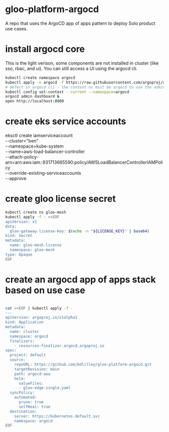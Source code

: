 # gloo-platform-argocd

A repo that uses the ArgoCD app of apps pattern to deploy Solo product use cases.

# install argocd core

This is the light verison, some components are not installed in cluster (like sso, rbac, and ui).  You can still access a UI using the argocd cli.

```bash
kubectl create namespace argocd
kubectl apply -n argocd -f https://raw.githubusercontent.com/argoproj/argo-cd/stable/manifests/core-install.yaml
# defect in argocd cli - the context ns must be argocd to use the admin dashboard command
kubectl config set-context --current --namespace=argocd
argocd admin dashboard &
open http://localhost:8080
```

# create eks service accounts

eksctl create iamserviceaccount \
--cluster="ben" \
--namespace=kube-system \
--name=aws-load-balancer-controller \
--attach-policy-arn=arn:aws:iam::931713665590:policy/AWSLoadBalancerControllerIAMPolicy \
--override-existing-serviceaccounts \
--approve

# create gloo license secret

```bash
kubectl create ns gloo-mesh 
kubectl apply -f - <<EOF
apiVersion: v1
data:
  gloo-gateway-license-key: $(echo -n "${LICENSE_KEY}" | base64)
kind: Secret
metadata:
  name: gloo-mesh-license
  namespace: gloo-mesh
type: Opaque
EOF
```

# create an argocd app of apps stack based on use case

```bash

cat <<EOF | kubectl apply -f -
---
apiVersion: argoproj.io/v1alpha1
kind: Application
metadata:
  name: cluster
  namespace: argocd
  finalizers:
    - resources-finalizer.argocd.argoproj.io
spec:
  project: default
  source:
    repoURL: https://github.com/bdlilley/gloo-platform-argocd.git
    targetRevision: main
    path: argocd-aoa
    helm:
      valueFiles:
      - gloo-edge-single.yaml
  syncPolicy:
    automated:
      prune: true
      selfHeal: true 
  destination:
    server: https://kubernetes.default.svc
    namespace: argocd
EOF
```